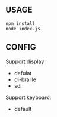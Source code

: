 ## USAGE
```
npm install
node index.js
```
## CONFIG

Support display:
* defulat
* di-braille
* sdl

Support keyboard:
* default
